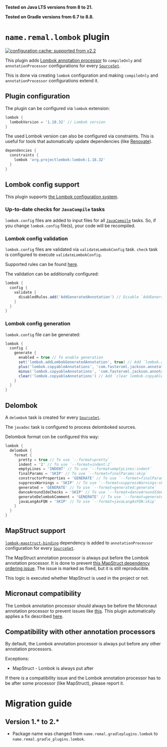 **Tested on Java LTS versions from <!--property:java-runtime.min-version-->8<!--/property--> to <!--property:java-runtime.max-version-->21<!--/property-->.**

**Tested on Gradle versions from <!--property:gradle-api.min-version-->6.7<!--/property--> to <!--property:gradle-api.max-version-->8.8<!--/property-->.**

# `name.remal.lombok` plugin

[![configuration cache: supported from v2.2](https://img.shields.io/static/v1?label=configuration%20cache&message=supported+from+v2.2&color=success)](https://docs.gradle.org/current/userguide/configuration_cache.html)

This plugin adds [Lombok annotation processor](https://mvnrepository.com/artifact/org.projectlombok/lombok/1.18.32) to `compileOnly` and `annotationProcessor` configurations for every [`SourceSet`](https://docs.gradle.org/current/javadoc/org/gradle/api/tasks/SourceSet.html).

This is done via creating `lombok` configuration and making `compileOnly` and `annotationProcessor` configurations extend it.

## Plugin configuration

The plugin can be configured via `lombok` extension:

```groovy
lombok {
  lombokVersion = '1.18.32' // Lombok version
}
```

The used Lombok version can also be configured via constraints. This is useful for tools that automatically update dependencies (like [Renovate](https://renovatebot.com/)).

```groovy
dependencies {
  constraints {
    lombok 'org.projectlombok:lombok:1.18.32'
  }
}
```

## Lombok config support

This plugin supports [the Lombok configuration system](https://projectlombok.org/features/configuration).

### Up-to-date checks for `JavaCompile` tasks

`lombok.config` files are added to input files for all [`JavaCompile`](https://docs.gradle.org/current/javadoc/org/gradle/api/tasks/compile/JavaCompile.html) tasks. So, if you change `lombok.config` file(s), your code will be recompiled.

### Lombok config validation

`lombok.config` files are validated via `validateLombokConfig` task. `check` task is configured to execute `validateLombokConfig`.

Supported rules can be found [here](config-rules).

The validation can be additionally configured:

```groovy
lombok {
  config {
    validate {
      disabledRules.add('AddGeneratedAnnotation') // Disable `AddGeneratedAnnotation` rule
    }
  }
}
```

### Lombok config generation

`lombok.config` file can be generated:

```groovy
lombok {
  config {
    generate {
      enabled = true // To enable generation
      set('lombok.addLombokGeneratedAnnotation', true) // Add `lombok.addLombokGeneratedAnnotation = true` line
      plus('lombok.copyableAnnotations', 'com.fasterxml.jackson.annotation.JsonProperty') // Add `lombok.copyableAnnotations += com.fasterxml.jackson.annotation.JsonProperty` line
      minus('lombok.copyableAnnotations', 'com.fasterxml.jackson.annotation.JsonProperty') // Add `lombok.copyableAnnotations -= com.fasterxml.jackson.annotation.JsonProperty` line
      clear('lombok.copyableAnnotations') // Add `clear lombok.copyableAnnotations` line
    }
  }
}
```

## Delombok

A `delombok` task is created for every [`SourceSet`](https://docs.gradle.org/current/javadoc/org/gradle/api/tasks/SourceSet.html).

The `javadoc` task is configured to process delomboked sources.

Delombok format con be configured this way:

```groovy
lombok {
  delombok {
    format {
      pretty = true // To use `--format=pretty`
      indent = '2' // To use `--format=indent:2`
      emptyLines = 'INDENT' // To use `--format=emptyLines:indent`
      finalParams = 'SKIP' // To use `--format=finalParams:skip`
      constructorProperties = 'GENERATE' // To use `--format=finalParams:generate`
      suppressWarnings = 'SKIP' // To use `--format=suppressWarnings:skip`
      generated = 'GENERATE' // To use `--format=generated:generate`
      danceAroundIdeChecks = 'SKIP' // To use `--format=danceAroundIdeChecks:skip`
      generateDelombokComment = 'GENERATE' // To use `--format=generateDelombokComment:generate`
      javaLangAsFQN = 'SKIP' // To use `--format=javaLangAsFQN:skip`
    }
  }
}
```

## MapStruct support

[`lombok-mapstruct-binding`](https://mvnrepository.com/artifact/org.projectlombok/lombok-mapstruct-binding/0.2.0) dependency is added to `annotationProcessor` configuration for every [`SourceSet`](https://docs.gradle.org/current/javadoc/org/gradle/api/tasks/SourceSet.html).

The MapStruct annotation processor is always put before the Lombok annotation processor. It is done to prevent [this MapStruct dependency ordering issue](https://github.com/mapstruct/mapstruct/issues/1581). The issue is marked as fixed, but it is still reproducible.

This logic is executed whether MapStruct is used in the project or not.

## Micronaut compatibility

The Lombok annotation processor should always be before the Micronaut annotation processor to prevent issues like [this](https://github.com/micronaut-projects/micronaut-core/issues/218). This plugin automatically applies a fix described [here](https://github.com/micronaut-projects/micronaut-core/issues/218#issuecomment-397584046).

## Compatibility with other annotation processors

By default, the Lombok annotation processor is always put before any other annotation processors.

Exceptions:

* MapStruct - Lombok is always put after

If there is a compatibility issue and the Lombok annotation processor has to be after some processor (like MapStruct), please report it.

# Migration guide

## Version 1.* to 2.*

* Package name was changed from `name.remal.gradleplugins.lombok` to `name.remal.gradle_plugins.lombok`.
